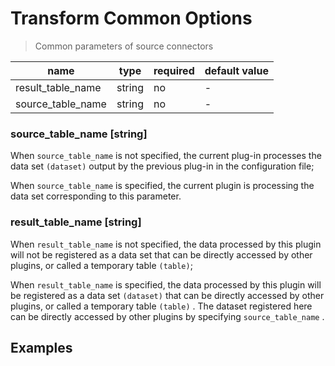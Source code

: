 # Transform Common Options

> Common parameters of source connectors

| name              | type   | required | default value |
|-------------------| ------ | -------- | ------------- |
| result_table_name | string | no       | -             |
| source_table_name | string | no       | -             |

### source_table_name [string]

When `source_table_name` is not specified, the current plug-in processes the data set `(dataset)` output by the previous plug-in in the configuration file;

When `source_table_name` is specified, the current plugin is processing the data set corresponding to this parameter.

### result_table_name [string]

When `result_table_name` is not specified, the data processed by this plugin will not be registered as a data set that can be directly accessed by other plugins, or called a temporary table `(table)`;

When `result_table_name` is specified, the data processed by this plugin will be registered as a data set `(dataset)` that can be directly accessed by other plugins, or called a temporary table `(table)` . The dataset registered here can be directly accessed by other plugins by specifying `source_table_name` .

## Examples


